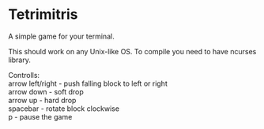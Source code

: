# Tetrimitris
A simple game for your terminal.

This should work on any Unix-like OS. To compile you need to have ncurses library.

Controlls:<br>
arrow left/right - push falling block to left or right<br>
arrow down - soft drop<br>
arrow up - hard drop<br>
spacebar - rotate block clockwise<br>
p - pause the game
